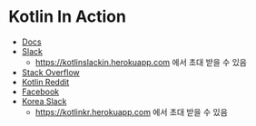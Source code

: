 # Kotlin In Action

- [Docs](https://kotlinlang.org/docs/home.html)
- [Slack](https://kotlinlang.slack.com)
  - https://kotlinslackin.herokuapp.com 에서 초대 받을 수 있음
- [Stack Overflow](https://stackoverflow.com/questions/tagged/kotlin)
- [Kotlin Reddit](https://www.reddit.com/r/Kotlin)
- [Facebook](www.facebook.com/groups/kotlinkr/)
- [Korea Slack](https://kotlinkr.slack.com/)
  - https://kotlinkr.herokuapp.com 에서 초대 받을 수 있음
